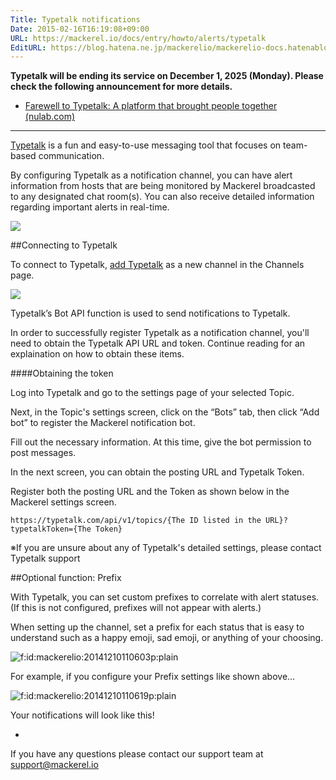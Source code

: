 ```yaml
---
Title: Typetalk notifications
Date: 2015-02-16T16:19:08+09:00
URL: https://mackerel.io/docs/entry/howto/alerts/typetalk
EditURL: https://blog.hatena.ne.jp/mackerelio/mackerelio-docs.hatenablog.mackerel.io/atom/entry/8454420450083894396
---
```


**Typetalk will be ending its service on December 1, 2025 (Monday). Please check the following announcement for more details.**

- [Farewell to Typetalk: A platform that brought people together (nulab.com)](https://nulab.com/blog/company-news/typetalk-sunsetting/)

---

[Typetalk](http://www.typetalk.com/) is a fun and easy-to-use messaging tool that focuses on team-based communication.

By configuring Typetalk as a notification channel, you can have alert information from hosts that are being monitored by Mackerel broadcasted to any designated chat room(s). You can also receive detailed information regarding important alerts in real-time. 

![](https://cdn-ak.f.st-hatena.com/images/fotolife/m/mackerelio/20150507/20150507163216.png)

##Connecting to Typetalk

To connect to Typetalk, [add Typetalk](https://mackerel.io/my/channels/-/create#typetalk) as a new channel in the Channels page.

![](https://cdn-ak.f.st-hatena.com/images/fotolife/m/mackerelio/20150507/20150507163750.png)

Typetalk’s Bot API function is used to send notifications to Typetalk.

In order to successfully register Typetalk as a notification channel, you'll need to obtain the Typetalk API URL and token. Continue reading for an explaination on how to obtain these items.  

####Obtaining the token

Log into Typetalk and go to the settings page of your selected Topic.

Next, in the Topic's settings screen, click on the “Bots” tab, then click “Add bot”  to register the Mackerel notification bot.

Fill out the necessary information. At this time, give the bot permission to post messages.

In the next screen, you can obtain the posting URL and Typetalk Token.

Register both the posting URL and the Token as shown below in the Mackerel settings screen.

```
https://typetalk.com/api/v1/topics/{The ID listed in the URL}?typetalkToken={The Token}
```
※If you are unsure about any of Typetalk's detailed settings, please contact Typetalk support

##Optional function: Prefix

With Typetalk, you can set custom prefixes to correlate with alert statuses. (If this is not configured, prefixes will not appear with alerts.)

When setting up the channel, set a prefix for each status that is easy to understand such as a happy emoji, sad emoji, or anything of your choosing.

<p><span itemscope itemtype="http://schema.org/Photograph"><img src="https://cdn-ak.f.st-hatena.com/images/fotolife/m/mackerelio/20141210/20141210110603.png" alt="f:id:mackerelio:20141210110603p:plain" title="f:id:mackerelio:20141210110603p:plain" class="hatena-fotolife" itemprop="image"></span></p>

For example, if you configure your Prefix settings like shown above…

<p><span itemscope itemtype="http://schema.org/Photograph"><img src="https://cdn-ak.f.st-hatena.com/images/fotolife/m/mackerelio/20141210/20141210110619.png" alt="f:id:mackerelio:20141210110619p:plain" title="f:id:mackerelio:20141210110619p:plain" class="hatena-fotolife" itemprop="image"></span></p>

Your notifications will look like this!

-

If you have any questions please contact our support team at support@mackerel.io
